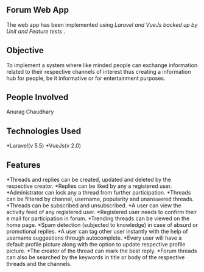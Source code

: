 ## Forum Web App
   The web app has been implemented using *Laravel and VueJs backed up by Unit and Feature tests* .
  
## Objective
   To implement a system where like minded people can exchange information related to their respective channels of interest thus creating 
   a information hub for people, be it informative or for entertainment purposes.
  
## People Involved
   Anurag Chaudhary
   
## Technologies Used
   *Laravel(v 5.5)
   *VueJs(v 2.0)
  
## Features
   *Threads and replies can be created, updated and deleted by the respective creator.
   *Replies can be liked by any a registered user.
   *Administrator can lock any a thread from further participation.
   *Threads can be filtered by channel, username, popularity and unanswered threads.
   *Threads can be subscribed and unsubscribed.
   *A user can view the activity feed of any registered user.
   *Registered user needs to confirm their e mail for participation in forum.
   *Trending threads can be viewed on the home page.
   *Spam detection (subjected to knowledge) in case of absurd or promotional replies.
   *A user can tag other user instantly with the help of username suggestions through autocomplete.
   *Every user will have a default profile picture along with the option to update respective profile picture.
   *The creator of the thread can mark the best reply.
   *Forum threads can also be searched by the keywords in title or body of the respective threads and the channels. 
  
